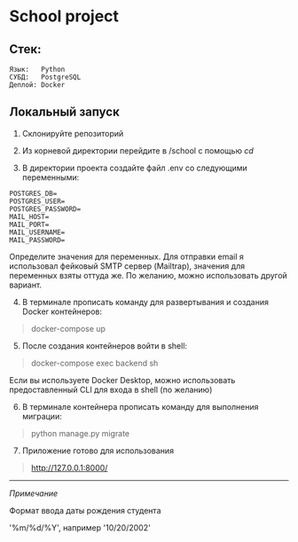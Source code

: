 # School project

## Стек:

```
Язык:   Python
СУБД:   PostgreSQL
Деплой: Docker 
```

## Локальный запуск

1. Склонируйте репозиторий

2. Из корневой директории перейдите в /school с помощью *cd*

3. В директории проекта создайте файл .env со следующими переменными:
```
POSTGRES_DB=
POSTGRES_USER=
POSTGRES_PASSWORD=
MAIL_HOST=
MAIL_PORT=
MAIL_USERNAME=
MAIL_PASSWORD=
```
Определите значения для переменных. Для отправки email я использовал фейковый SMTP сервер (Mailtrap), 
значения для переменных взяты оттуда же. По желанию, можно использовать другой вариант.

4. В терминале прописать команду для развертывания и создания Docker контейнеров:
> docker-compose up

5. После создания контейнеров войти в shell:
> docker-compose exec backend sh

Если вы используете Docker Desktop, можно использовать предоставленный CLI для входа в
shell (по желанию)

6. В терминале контейнера прописать команду для выполнения миграции:
> python manage.py migrate

7. Приложение готово для использования
> http://127.0.0.1:8000/


---

*Примечание*

Формат ввода даты рождения студента

'%m/%d/%Y', например '10/20/2002'
